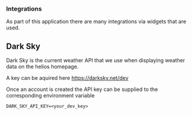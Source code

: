 ### Integrations
As part of this application there are many integrations via widgets that are used.

## Dark Sky
Dark Sky is the current weather API that we use when displaying weather data on the helios homepage.

A key can be aquired here https://darksky.net/dev

Once an account is created the API key can be supplied to the corresponding environment variable

`DARK_SKY_API_KEY=<your_dev_key>`
